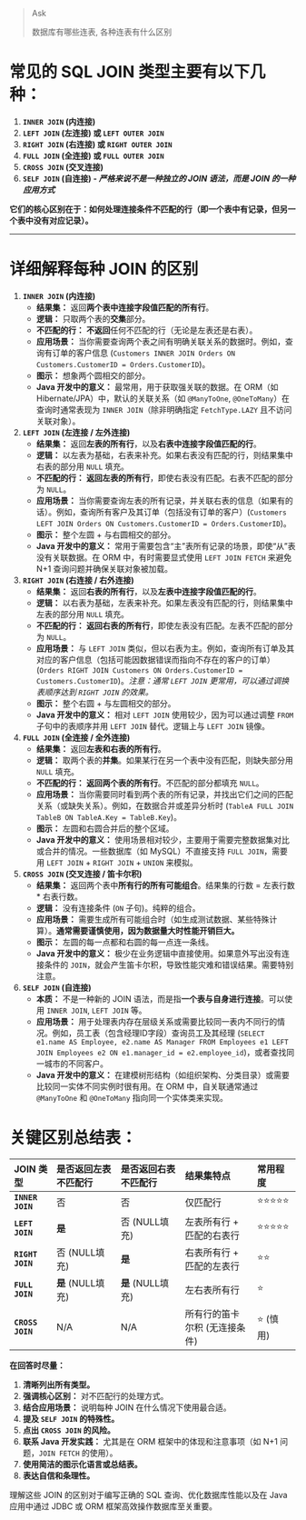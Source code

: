 > Ask
>
> 数据库有哪些连表, 各种连表有什么区别

# 常见的 SQL JOIN 类型主要有以下几种：

1. **`INNER JOIN` (内连接)**
2. **`LEFT JOIN` (左连接) 或 `LEFT OUTER JOIN`**
3. **`RIGHT JOIN` (右连接) 或 `RIGHT OUTER JOIN`**
4. **`FULL JOIN` (全连接) 或 `FULL OUTER JOIN`**
5. **`CROSS JOIN` (交叉连接)**
6. **`SELF JOIN` (自连接) - *严格来说不是一种独立的 JOIN 语法，而是 JOIN 的一种应用方式***

**它们的核心区别在于：如何处理连接条件不匹配的行（即一个表中有记录，但另一个表中没有对应记录）。**

------

# 详细解释每种 JOIN 的区别

1. **`INNER JOIN` (内连接)**
   - **结果集：** 返回**两个表中连接字段值匹配的所有行**。
   - **逻辑：** 只取两个表的**交集**部分。
   - **不匹配的行：** **不返回**任何不匹配的行（无论是左表还是右表）。
   - **应用场景：** 当你需要查询两个表之间有明确关联关系的数据时。例如，查询有订单的客户信息 (`Customers INNER JOIN Orders ON Customers.CustomerID = Orders.CustomerID`)。
   - **图示：** 想象两个圆相交的部分。
   - **Java 开发中的意义：** 最常用，用于获取强关联的数据。在 ORM（如 Hibernate/JPA）中，默认的关联关系（如 `@ManyToOne`, `@OneToMany`）在查询时通常表现为 `INNER JOIN`（除非明确指定 `FetchType.LAZY` 且不访问关联对象）。
2. **`LEFT JOIN` (左连接 / 左外连接)**
   - **结果集：** 返回**左表的所有行**，以及**右表中连接字段值匹配的行**。
   - **逻辑：** 以左表为基础，右表来补充。如果右表没有匹配的行，则结果集中右表的部分用 `NULL` 填充。
   - **不匹配的行：** **返回左表的所有行**，即使右表没有匹配。右表不匹配的部分为 `NULL`。
   - **应用场景：** 当你需要查询左表的所有记录，并关联右表的信息（如果有的话）。例如，查询所有客户及其订单（包括没有订单的客户）(`Customers LEFT JOIN Orders ON Customers.CustomerID = Orders.CustomerID`)。
   - **图示：** 整个左圆 + 与右圆相交的部分。
   - **Java 开发中的意义：** 常用于需要包含“主”表所有记录的场景，即使“从”表没有关联数据。在 ORM 中，有时需要显式使用 `LEFT JOIN FETCH` 来避免 N+1 查询问题并确保关联对象被加载。
3. **`RIGHT JOIN` (右连接 / 右外连接)**
   - **结果集：** 返回**右表的所有行**，以及**左表中连接字段值匹配的行**。
   - **逻辑：** 以右表为基础，左表来补充。如果左表没有匹配的行，则结果集中左表的部分用 `NULL` 填充。
   - **不匹配的行：** **返回右表的所有行**，即使左表没有匹配。左表不匹配的部分为 `NULL`。
   - **应用场景：** 与 `LEFT JOIN` 类似，但以右表为主。例如，查询所有订单及其对应的客户信息（包括可能因数据错误而指向不存在的客户的订单）(`Orders RIGHT JOIN Customers ON Orders.CustomerID = Customers.CustomerID`)。*注意：通常 `LEFT JOIN` 更常用，可以通过调换表顺序达到 `RIGHT JOIN` 的效果。*
   - **图示：** 整个右圆 + 与左圆相交的部分。
   - **Java 开发中的意义：** 相对 `LEFT JOIN` 使用较少，因为可以通过调整 `FROM` 子句中的表顺序并用 `LEFT JOIN` 替代。逻辑上与 `LEFT JOIN` 镜像。
4. **`FULL JOIN` (全连接 / 全外连接)**
   - **结果集：** 返回**左表和右表的所有行**。
   - **逻辑：** 取两个表的**并集**。如果某行在另一个表中没有匹配，则缺失部分用 `NULL` 填充。
   - **不匹配的行：** **返回两个表的所有行**。不匹配的部分都填充 `NULL`。
   - **应用场景：** 当你需要同时看到两个表的所有记录，并找出它们之间的匹配关系（或缺失关系）。例如，在数据合并或差异分析时 (`TableA FULL JOIN TableB ON TableA.Key = TableB.Key`)。
   - **图示：** 左圆和右圆合并后的整个区域。
   - **Java 开发中的意义：** 使用场景相对较少，主要用于需要完整数据集对比或合并的情况。一些数据库（如 MySQL）不直接支持 `FULL JOIN`，需要用 `LEFT JOIN` + `RIGHT JOIN` + `UNION` 来模拟。
5. **`CROSS JOIN` (交叉连接 / 笛卡尔积)**
   - **结果集：** 返回两个表中**所有行的所有可能组合**。结果集的行数 = 左表行数 * 右表行数。
   - **逻辑：** 没有连接条件 (`ON` 子句)。纯粹的组合。
   - **应用场景：** 需要生成所有可能组合时（如生成测试数据、某些特殊计算）。**通常需要谨慎使用，因为数据量大时性能开销巨大。**
   - **图示：** 左圆的每一点都和右圆的每一点连一条线。
   - **Java 开发中的意义：** 极少在业务逻辑中直接使用。如果意外写出没有连接条件的 `JOIN`，就会产生笛卡尔积，导致性能灾难和错误结果。需要特别注意。
6. **`SELF JOIN` (自连接)**
   - **本质：** 不是一种新的 JOIN 语法，而是指**一个表与自身进行连接**。可以使用 `INNER JOIN`, `LEFT JOIN` 等。
   - **应用场景：** 用于处理表内存在层级关系或需要比较同一表内不同行的情况。例如，员工表（包含经理ID字段）查询员工及其经理 (`SELECT e1.name AS Employee, e2.name AS Manager FROM Employees e1 LEFT JOIN Employees e2 ON e1.manager_id = e2.employee_id`)，或者查找同一城市的不同客户。
   - **Java 开发中的意义：** 在建模树形结构（如组织架构、分类目录）或需要比较同一实体不同实例时很有用。在 ORM 中，自关联通常通过 `@ManyToOne` 和 `@OneToMany` 指向同一个实体类来实现。

# 关键区别总结表：

| JOIN 类型        | 是否返回左表不匹配行 | 是否返回右表不匹配行 | 结果集特点                    | 常用程度 |
| :--------------- | :------------------- | :------------------- | :---------------------------- | :------- |
| **`INNER JOIN`** | 否                   | 否                   | 仅匹配行                      | ⭐⭐⭐⭐⭐    |
| **`LEFT JOIN`**  | **是**               | 否 (NULL填充)        | 左表所有行 + 匹配的右表行     | ⭐⭐⭐⭐⭐    |
| **`RIGHT JOIN`** | 否 (NULL填充)        | **是**               | 右表所有行 + 匹配的左表行     | ⭐⭐       |
| **`FULL JOIN`**  | **是** (NULL填充)    | **是** (NULL填充)    | 左右表所有行                  | ⭐        |
| **`CROSS JOIN`** | N/A                  | N/A                  | 所有行的笛卡尔积 (无连接条件) | ⭐ (慎用) |

**在回答时尽量：**

1. **清晰列出所有类型。**
2. **强调核心区别：** 对不匹配行的处理方式。
3. **结合应用场景：** 说明每种 JOIN 在什么情况下使用最合适。
4. **提及 `SELF JOIN` 的特殊性。**
5. **点出 `CROSS JOIN` 的风险。**
6. **联系 Java 开发实践：** 尤其是在 ORM 框架中的体现和注意事项（如 N+1 问题，`JOIN FETCH` 的使用）。
7. **使用简洁的图示化语言或总结表。**
8. **表达自信和条理性。**

理解这些 JOIN 的区别对于编写正确的 SQL 查询、优化数据库性能以及在 Java 应用中通过 JDBC 或 ORM 框架高效操作数据库至关重要。